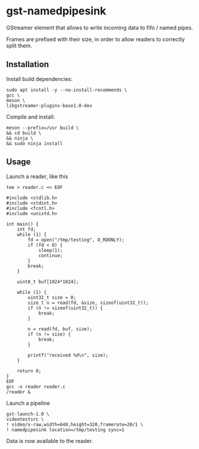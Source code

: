 
# gst-namedpipesink

GStreamer element that allows to write incoming data to fifo / named pipes.

Frames are prefixed with their size, in order to allow readers to correctly split them.

## Installation

Install build dependencies:
```
sudo apt install -y --no-install-recommends \
gcc \
meson \
libgstreamer-plugins-base1.0-dev
```

Compile and install:
```
meson --prefix=/usr build \
&& cd build \
&& ninja \
&& sudo ninja install
```

## Usage

Launch a reader, like this

```
tee > reader.c << EOF

#include <stdlib.h>
#include <stdint.h>
#include <fcntl.h>
#include <unistd.h>

int main() {
    int fd;
    while (1) {
        fd = open("/tmp/testing", O_RDONLY);
        if (fd < 0) {
            sleep(1);
            continue;
        }
        break;
    }

    uint8_t buf[1024*1024];

    while (1) {
        uint32_t size = 0;
        size_t n = read(fd, &size, sizeof(uint32_t));
        if (n != sizeof(uint32_t)) {
            break;
        }

        n = read(fd, buf, size);
        if (n != size) {
            break;
        }

        printf("received %d\n", size);
    }

    return 0;
}
EOF
gcc -o reader reader.c
/reader &
```

Launch a pipeline

```
gst-launch-1.0 \
videotestsrc \
! video/x-raw,width=640,height=320,framerate=20/1 \
! namedpipesink location=/tmp/testing sync=1
```

Data is now available to the reader.

